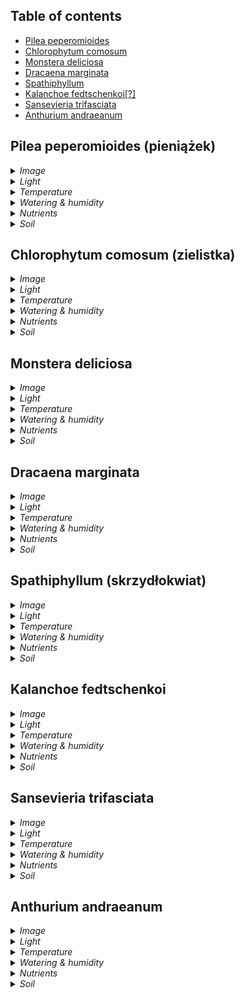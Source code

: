 Table of contents
---
- [Pilea peperomioides](#pilea-peperomioides)
- [Chlorophytum comosum](#chlorophytum-comosum)
- [Monstera deliciosa](#monstera-deliciosa)
- [Dracaena marginata](#dracaena-marginata)
- [Spathiphyllum](#spathiphyllum)
- [Kalanchoe fedtschenkoi\[?\]](#kalanchoe-fedtschenkoi)
- [Sansevieria trifasciata](#sansevieria-trifasciata)
- [Anthurium andraeanum](#anthurium-andraeanum)

<a name="pilea-peperomioides"></a>
## Pilea peperomioides (pieniążek)

<details>
  <summary><i>Image</i></summary>
  <img src="https://upload.wikimedia.org/wikipedia/commons/thumb/6/6d/Pilea_peperomioides_Chinese_money_plant.jpg/440px-Pilea_peperomioides_Chinese_money_plant.jpg" width=200/>
</details>

<details>
  <summary><i>Light</i></summary>
Prefers bright, indirect light. It thrives in locations with ample natural light but can tolerate some shade. Direct sunlight should be avoided as it may scorch the leaves.
</details>

<details>
  <summary><i>Temperature</i></summary>
15°C to 24°C. It can tolerate slightly cooler temperatures, but it's best to avoid extremes of heat or cold.
</details>

<details>
  <summary><i>Watering & humidity</i></summary>
Pilea prefers moderately moist soil. Allow the top inch of soil to dry out between waterings to prevent overwatering, whichą can lead to root rot. It appreciates higher humidity levels, so misting the leaves occasionally or placing the plant near a humidifier can be beneficial, especially in drier environments.
</details>

<details>
  <summary><i>Nutrients</i></summary>
During the growing season (spring and summer), feed the plant with a balanced liquid fertilizer diluted to half strength once a month. During the dormant season (fall and winter), reduce fertilization or stop altogether.
</details>

<details>
  <summary><i>Soil</i></summary>
Well-draining soil is essential. A mix of potting soil, perlite, and peat moss or coco coir works well. Avoid heavy soils that retain too much moisture, as this can lead to root rot. Repotting every couple of years with fresh soil can help maintain the plant's health.
</details>

<a name="chlorophytum-comosum"></a>
## Chlorophytum comosum (zielistka)

<details>
  <summary><i>Image</i></summary>
  <img src="https://upload.wikimedia.org/wikipedia/commons/thumb/6/6c/Chlorophytum_comosum_01.jpg/440px-Chlorophytum_comosum_01.jpg" width=200/>
</details>

<details>
  <summary><i>Light</i></summary>
Spider Plants thrive in bright, indirect light but can tolerate lower light conditions. They can even adapt to some direct sunlight, although too much direct sun may scorch their leaves.
</details>

<details>
  <summary><i>Temperature</i></summary>
15°C to 24°C. They can withstand slightly cooler temperatures but are sensitive to frost and extreme cold.
</details>

<details>
  <summary><i>Watering & humidity</i></summary>
Prefer consistently moist soil during the growing season (spring and summer) but should be allowed to dry out slightly between waterings to prevent root rot. In the dormant season (fall and winter), reduce watering frequency. They tolerate average indoor humidity levels well but appreciate occasional misting, especially in dry environments.
</details>

<details>
  <summary><i>Nutrients</i></summary>
Feed with a balanced liquid fertilizer diluted to half strength every two to four weeks during the growing season. Reduce or stop fertilization during the dormant season.
</details>

<details>
  <summary><i>Soil</i></summary>
Well-draining potting soil is ideal for Spider Plants. A mix of standard potting soil with perlite or sand for added drainage works well. These plants also do well in hanging baskets with a lightweight, peat-based potting mix. Repotting every couple of years with fresh soil can help maintain their health.
</details>

<a name="monstera-deliciosa"></a>
## Monstera deliciosa

<details>
  <summary><i>Image</i></summary>
  <img src="https://upload.wikimedia.org/wikipedia/commons/thumb/0/04/Monstera_deliciosa3.jpg/1024px-Monstera_deliciosa3.jpg" width=200/>
</details>

<details>
  <summary><i>Light</i></summary>
Monstera thrives in bright, indirect light but can tolerate lower light conditions. Avoid direct sunlight, as it may cause leaf burn. These plants are native to tropical regions and appreciate filtered light or dappled shade.
</details>

<details>
  <summary><i>Temperature</i></summary>
Prefers temperatures between 18°C to 27°C. They can tolerate slightly cooler temperatures but are sensitive to frost and cold drafts.
</details>

<details>
  <summary><i>Watering & humidity</i></summary>
Keep the soil consistently moist but not waterlogged during the growing season (spring and summer). Allow the top inch of soil to dry out between waterings. Reduce watering frequency in the dormant season (fall and winter). These plants thrive in high humidity environments, so misting the leaves or placing the plant near a humidifier can be beneficial, especially indoors.
</details>

<details>
  <summary><i>Nutrients</i></summary>
Feed Monstera deliciosa with a balanced liquid fertilizer diluted to half strength every four to six weeks during the growing season. Reduce or stop fertilization during the dormant season. These plants are not heavy feeders but benefit from occasional supplementation.
</details>

<details>
  <summary><i>Soil</i></summary>
Well-draining potting soil with good aeration is essential. A mix of standard potting soil with perlite or orchid bark for added drainage works well. These plants also do well in a mixture of peat moss and perlite. Repotting every couple of years with fresh soil can help maintain their health and encourage growth.
</details>

<a name="dracaena-marginata"></a>
## Dracaena marginata

<details>
  <summary><i>Image</i></summary>
  <img src="https://upload.wikimedia.org/wikipedia/commons/thumb/0/0c/Roots_of_Dracaena_marginata_%27Tricolor%27.jpg/1920px-Roots_of_Dracaena_marginata_%27Tricolor%27.jpg" width=200/>
</details>

<details>
  <summary><i>Light</i></summary>
Prefers bright, indirect light but can tolerate lower light conditions. It can adapt to some direct sunlight, particularly in the morning or late afternoon, but too much direct sun may cause leaf burn. These plants are versatile and can thrive in various light conditions, making them suitable for both indoors and outdoors.
</details>

<details>
  <summary><i>Temperature</i></summary>
These plants prefer temperatures between 18°C to 27°C. They can tolerate slightly cooler temperatures but are sensitive to frost and cold drafts. Protect them from temperatures below 10°C.
</details>

<details>
  <summary><i>Watering & humidity</i></summary>
Allow the soil to dry out partially between waterings, as Dracaena marginata prefers slightly dry conditions. Water thoroughly when the top inch of soil feels dry to the touch, but avoid overwatering, as it can lead to root rot. These plants tolerate average indoor humidity levels well but appreciate occasional misting, especially in dry environments.
</details>

<details>
  <summary><i>Nutrients</i></summary>
Feed Dracaena marginata with a balanced liquid fertilizer diluted to half strength every four to six weeks during the growing season (spring and summer). Reduce or stop fertilization during the dormant season (fall and winter). These plants are not heavy feeders but benefit from occasional supplementation.
</details>

<details>
  <summary><i>Soil</i></summary>
Well-draining potting soil with good aeration is essential. A mixture of standard potting soil with perlite or sand for added drainage works well. These plants are relatively tolerant of different soil types but prefer slightly acidic to neutral soil pH. Repot every couple of years with fresh soil.
</details>

<a name="spathiphyllum"></a>
## Spathiphyllum (skrzydłokwiat)

<details>
  <summary><i>Image</i></summary>
  <img src="https://upload.wikimedia.org/wikipedia/commons/thumb/d/d5/Spathiphyllum_floribundum_LIH.png/1024px-Spathiphyllum_floribundum_LIH.png" width=200/>
</details>

<details>
  <summary><i>Light</i></summary>
In winter, the Spathiphyllum should be placed in the brightest place in the apartment. In summer, in partial shade, protected from direct sun.
</details>

<details>
  <summary><i>Temperature</i></summary>
The optimal temperature in winter is approximately 16 - 18 degrees; in summer - 18 - 21, maximum 27 degrees (provided it is humid).
</details>

<details>
  <summary><i>Watering & humidity</i></summary>
Needs a lot of moisture all year round. In summer, water it 2-3 times a week. It is a good idea to sprinkle the plant while forming buds, and it is also a good idea to place the pot on a saucer with water and pebbles (but it cannot touch the water).
</details>

<details>
  <summary><i>Nutrients</i></summary>
In summer and during the flowering period, feed every two weeks, but not too often (excessive fertilization may cause the leaves to turn brown and dry). Do not feed the plant from October to March.
</details>

<details>
  <summary><i>Soil</i></summary>
A loose, fertile and moist mixture of humus soil and sand or peat is recommended. You can use universal soil as a base. 2 parts of such a substrate should be mixed with 1 part of perlite or other filler. Remember to choose universal soil with the right pH, i.e. slightly acidic.
</details>

<a name="kalanchoe-fedtschenkoi"></a>
## Kalanchoe fedtschenkoi

<details>
  <summary><i>Image</i></summary>
  <img src="https://upload.wikimedia.org/wikipedia/commons/thumb/d/d5/Spathiphyllum_floribundum_LIH.png/1024px-Spathiphyllum_floribundum_LIH.png" width=200/>
</details>

<details>
  <summary><i>Light</i></summary>
Kalanchoe thrives in bright, indirect light but can also tolerate some direct sunlight, especially in the morning or late afternoon. However, intense sunlight may cause leaf scorching, so it's best to provide filtered sunlight or partial shade, particularly in hot climates.
</details>

<details>
  <summary><i>Temperature</i></summary>
15°C to 27°C. They can tolerate slightly cooler temperatures but are sensitive to frost and cold drafts. Protect them from temperatures below 10°C.
</details>

<details>
  <summary><i>Watering & humidity</i></summary>
Allow the soil to dry out between waterings, then water thoroughly. During the growing season (spring and summer), water more frequently, but reduce watering in the dormant season (fall and winter). These plants are drought-tolerant but benefit from occasional misting in dry environments.
</details>

<details>
  <summary><i>Nutrients</i></summary>
Kalanchoe fedtschenkoi is not a heavy feeder. Feed it with a balanced liquid fertilizer diluted to half strength every two to four weeks during the growing season to support healthy growth and flowering. Reduce or stop fertilization during the dormant season.
</details>

<details>
  <summary><i>Soil</i></summary>
Well-draining soil is essential for Kalanchoe fedtschenkoi to prevent root rot. A mixture of standard potting soil with perlite or sand for added drainage works well. These plants are adaptable to various soil types but prefer slightly acidic to neutral soil pH.
</details>


<a name="sansevieria-trifasciata"></a>
## Sansevieria trifasciata

<details>
  <summary><i>Image</i></summary>
  <img src="https://upload.wikimedia.org/wikipedia/commons/thumb/f/fb/Snake_Plant_%28Sansevieria_trifasciata_%27Laurentii%27%29.jpg/2560px-Snake_Plant_%28Sansevieria_trifasciata_%27Laurentii%27%29.jpg" width=200/>
</details>

<details>
  <summary><i>Light</i></summary>
Thrives in a wide range of light conditions, from bright, indirect light to low light. It can tolerate direct sunlight but may prefer some shade, particularly in hot climates.
</details>

<details>
  <summary><i>Temperature</i></summary>
Relatively tolerant of temperature fluctuations but prefer temperatures between 15°C to 29°C.
</details>

<details>
  <summary><i>Watering & humidity</i></summary>
Sansevieria are drought-tolerant and prefer to dry out between waterings. Water sparingly, allowing the soil to dry completely before watering again. In cooler months or during the dormant season, reduce watering frequency. These plants thrive in average indoor humidity levels but can tolerate low humidity environments.
</details>

<details>
  <summary><i>Nutrients</i></summary>
Sansevieria are not heavy feeders and can thrive without regular fertilization.
</details>

<details>
  <summary><i>Soil</i></summary>
Well-draining soil is essential for Sansevieria to prevent root rot. A mixture of cactus or succulent potting mix with perlite or sand for added drainage works well. These plants are adaptable to various soil types but prefer slightly acidic to neutral soil pH.
</details>

<a name="anthurium-andraeanum"></a>
## Anthurium andraeanum

<details>
  <summary><i>Image</i></summary>
  <img src="https://upload.wikimedia.org/wikipedia/commons/thumb/8/8b/AnthuriumAndraenum.jpg/1920px-AnthuriumAndraenum.jpg" width=200/>
</details>

<details>
  <summary><i>Light</i></summary>
Prefers bright, indirect light. It can tolerate lower light conditions but may produce fewer flowers in such conditions. Avoid direct sunlight, as it can scorch the leaves.
</details>

<details>
  <summary><i>Temperature</i></summary>
These plants prefer temperatures between 18°C to 27°C.
</details>

<details>
  <summary><i>Watering & humidity</i></summary>
Prefers consistently moist but not waterlogged soil. Water thoroughly when the top inch of soil feels dry to the touch, and allow excess water to drain away. These plants appreciate higher humidity levels, so misting the leaves occasionally or placing the plant near a humidifier can be beneficial.
</details>

<details>
  <summary><i>Nutrients</i></summary>
Feed every four to six weeks during the growing season (spring and summer) to promote healthy growth and flowering. Reduce or stop fertilization during the dormant season.
</details>

<details>
  <summary><i>Soil</i></summary>
Well-draining potting soil with good aeration is essential for Anthurium andraeanum to prevent root rot. A mixture of standard potting soil with perlite or orchid bark for added drainage works well. These plants also do well in a mixture of peat moss and perlite.
</details>

